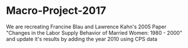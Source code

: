 # Macro-Project-2017

We are recreating Francine Blau and Lawrence Kahn's 2005 Paper "Changes in the Labor Supply Behavior of Married Women: 1980 - 2000" and update it's results by adding the year 2010 using CPS data 
